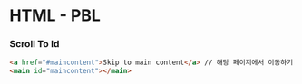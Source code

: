 # HTML - PBL

### Scroll To Id

```html
<a href="#maincontent">Skip to main content</a> // 해당 페이지에서 이동하기
<main id="maincontent"></main>
```
